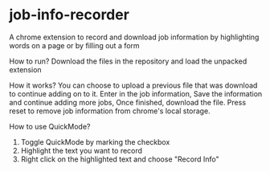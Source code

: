 # job-info-recorder
A chrome extension to record and download job information by highlighting words on a page or by filling out a form

How to run?
Download the files in the repository and load the unpacked extension

How it works?
You can choose to upload a previous file that was download to continue adding on to it.
Enter in the job information,
Save the information and continue adding more jobs,
Once finished, download the file.
Press reset to remove job information from chrome's local storage.

How to use QuickMode?
1. Toggle QuickMode by marking the checkbox
2. Highlight the text you want to record
3. Right click on the highlighted text and choose "Record Info"
